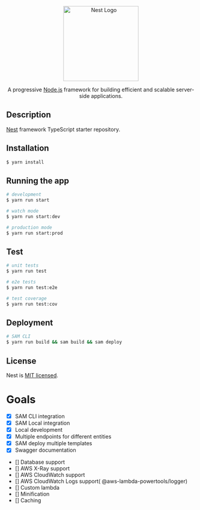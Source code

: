 <p align="center">
  <a href="http://nestjs.com/" target="blank"><img src="https://nestjs.com/img/logo-small.svg" width="200" alt="Nest Logo" /></a>
</p>

[circleci-image]: https://img.shields.io/circleci/build/github/nestjs/nest/master?token=abc123def456
[circleci-url]: https://circleci.com/gh/nestjs/nest

  <p align="center">A progressive <a href="http://nodejs.org" target="_blank">Node.js</a> framework for building efficient and scalable server-side applications.</p>
    <p align="center">
</p>

## Description

[Nest](https://github.com/nestjs/nest) framework TypeScript starter repository.

## Installation

```bash
$ yarn install
```

## Running the app

```bash
# development
$ yarn run start

# watch mode
$ yarn run start:dev

# production mode
$ yarn run start:prod
```

## Test

```bash
# unit tests
$ yarn run test

# e2e tests
$ yarn run test:e2e

# test coverage
$ yarn run test:cov
```

## Deployment
```bash
# SAM CLI
$ yarn run build && sam build && sam deploy
```

## License

Nest is [MIT licensed](LICENSE).


# Goals
- [x] SAM CLI integration
- [x] SAM Local integration
- [x] Local development
- [x] Multiple endpoints for different entities
- [x] SAM deploy multiple templates
- [x] Swagger documentation
- [] Database support
- [] AWS X-Ray support
- [] AWS CloudWatch support
- [] AWS CloudWatch Logs support( @aws-lambda-powertools/logger)
- [] Custom lambda
- [] Minification
- [] Caching
